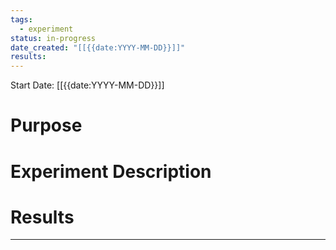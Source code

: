 ```yaml
---
tags:
  - experiment
status: in-progress
date_created: "[[{{date:YYYY-MM-DD}}]]"
results:
---
```

Start Date: [[{{date:YYYY-MM-DD}}]]


# **Purpose**



# **Experiment Description**




# **Results**



---
